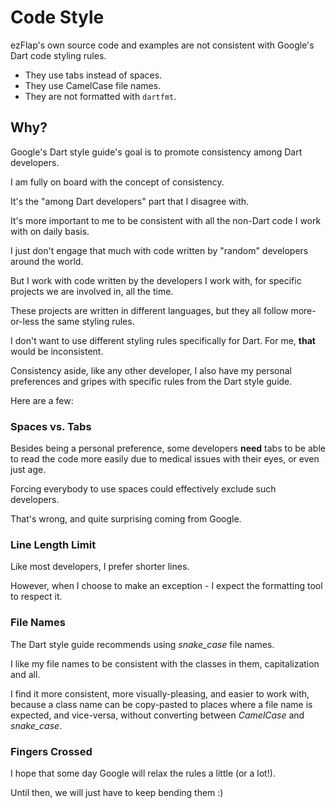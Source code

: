 
# Code Style
ezFlap's own source code and examples are not consistent with Google's Dart code styling rules.
 * They use tabs instead of spaces.
 * They use CamelCase file names.
 * They are not formatted with `dartfmt`.


## Why?
Google's Dart style guide's goal is to promote consistency among Dart developers.

I am fully on board with the concept of consistency.

It's the "among Dart developers" part that I disagree with.

It's more important to me to be consistent with all the non-Dart code I work with on daily basis.

I just don't engage that much with code written by "random" developers around the world.

But I work with code written by the developers I work with, for specific projects we are involved in, all the time.

These projects are written in different languages, but they all follow more-or-less the same styling rules.

I don't want to use different styling rules specifically for Dart. For me, **that** would be inconsistent.

Consistency aside, like any other developer, I also have my personal preferences and gripes with specific rules from
the Dart style guide.

Here are a few:

### Spaces vs. Tabs
Besides being a personal preference, some developers **need** tabs to be able to read the code more easily due to
medical issues with their eyes, or even just age.

Forcing everybody to use spaces could effectively exclude such developers.

That's wrong, and quite surprising coming from Google.


### Line Length Limit
Like most developers, I prefer shorter lines.

However, when I choose to make an exception - I expect the formatting tool to respect it.


### File Names
The Dart style guide recommends using *snake_case* file names.

I like my file names to be consistent with the classes in them, capitalization and all.

I find it more consistent, more visually-pleasing, and easier to work with, because a class name can be copy-pasted to
places where a file name is expected, and vice-versa, without converting between *CamelCase* and *snake_case*.


### Fingers Crossed
I hope that some day Google will relax the rules a little (or a lot!).

Until then, we will just have to keep bending them :)
